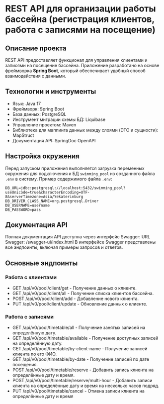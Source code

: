 # REST API для организации работы бассейна (регистрация клиентов, работа с записями на посещение)

## Описание проекта
REST API предоставляет функционал для управления клиентами и записями на посещение бассейна.
Приложение разработано на основе фреймворка **Spring Boot**, который обеспечивает удобный способ взаимодействия с данными.

## Технологии и инструменты
- Язык: Java 17
- Фреймворк: Spring Boot
- База данных: PostgreSQL
- Инструмент миграции схемы БД: Liquibase
- Управление проектом: Maven
- Библиотека для маппинга данных между слоями (DTO и сущности): MapStruct
- Документация API: SpringDoc OpenAPI

## Настройка окружения
Перед запуском приложения выполняется загрузка переменных окружения для подключения к БД `swimming_pool` 
из созданного файла `.env` в систему.
Пример содержимого файла `.env`:
```
DB_URL=jdbc:postgresql://localhost:5432/swimming_pool?useUnicode=true&characterEncoding=UTF-8&serverTimezone=Asia/Yekaterinburg
DB_DRIVER_CLASS_NAME=org.postgresql.Driver
DB_USERNAME=username
DB_PASSWORD=pass
```

## Документация API
Полная документация API доступна через интерфейс Swagger:
URL Swagger: /swagger-ui/index.html
В интерфейсе Swagger представлены все эндпоинты, включая примеры запросов и ответов.

## Основные эндпоинты
### Работа с клиентами
- GET /api/v0/pool/client/get - Получение данных о клиенте.
- GET /api/v0/pool/client/all - Получение списка клиентов бассейна.
- POST /api/v0/pool/client/add - Добавление нового клиента.
- PUT /api/v0/pool/client/update - Обновление данных о клиенте.

### Работа с записями
- GET /api/v0/pool/timetable/all - Получение занятых записей на определённую дату.
- GET /api/v0/pool/timetable/available - Получение доступных записей на определённую дату.
- GET /api/v0/pool/timetable/by-client-name - Получение записей клиента по его ФИО.
- GET /api/v0/pool/timetable/by-date - Получение записей по дате посещения.
- POST /api/v0/pool/timetable/reserve - Добавить запись клиента на определённые дату и время.
- POST /api/v0/pool/timetable/reserve/multi-hour - Добавить записи клиента на определённые дату и время на несколько часов подряд.
- PUT /api/v0/pool/timetable/cancel - Отмена записи клиента на определённые дату и время